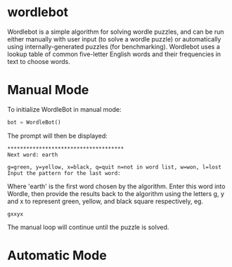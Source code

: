 # wordlebot
Wordlebot is a simple algorithm for solving wordle puzzles, and can be run either manually with user input (to solve a wordle puzzle) or automatically using internally-generated puzzles (for benchmarking).
Wordlebot uses a lookup table of common five-letter English words and their frequencies in text to choose words.

# Manual Mode
To initialize WordleBot in manual mode: 

```python
bot = WordleBot()
```

The prompt will then be displayed:

```
*************************************
Next word: earth

g=green, y=yellow, x=black, q=quit n=not in word list, w=won, l=lost
Input the pattern for the last word:
```

Where 'earth' is the first word chosen by the algorithm. Enter this word into Wordle, then provide the results back to the algorithm using the letters g, y and x to represent green, yellow, and black square respectively, eg.

```
gxxyx
```

The manual loop will continue until the puzzle is solved. 



# Automatic Mode



